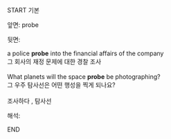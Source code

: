 START
기본

앞면:
probe


뒷면:
<div>a police <strong>probe</strong> into the financial affairs of the company </div><div><div>그 회사의 재정 문제에 대한 경찰 조사</div></div><div><br></div><div><div>What planets will the space <strong>probe</strong> be photographing? </div><div><div>그 우주 탐사선은 어떤 행성을 찍게 되나요?</div></div></div><div><br></div><div>조사하다 , 탐사선</div>


해석:

END